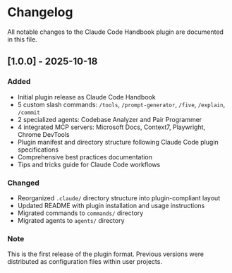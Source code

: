 # Changelog

All notable changes to the Claude Code Handbook plugin are documented in this file.

## [1.0.0] - 2025-10-18

### Added
- Initial plugin release as Claude Code Handbook
- 5 custom slash commands: `/tools`, `/prompt-generator`, `/five`, `/explain`, `/commit`
- 2 specialized agents: Codebase Analyzer and Pair Programmer
- 4 integrated MCP servers: Microsoft Docs, Context7, Playwright, Chrome DevTools
- Plugin manifest and directory structure following Claude Code plugin specifications
- Comprehensive best practices documentation
- Tips and tricks guide for Claude Code workflows

### Changed
- Reorganized `.claude/` directory structure into plugin-compliant layout
- Updated README with plugin installation and usage instructions
- Migrated commands to `commands/` directory
- Migrated agents to `agents/` directory

### Note
This is the first release of the plugin format. Previous versions were distributed as configuration files within user projects.
